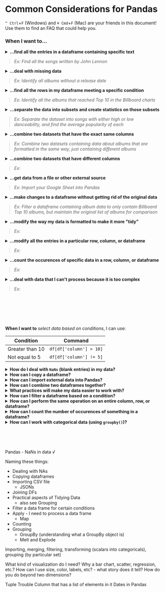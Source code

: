 # Common Considerations for Pandas

`^ Ctrl`+`F` (Windows) and `⌘ Cmd`+`F` (Mac) are your friends in this document! Use them to find an FAQ that could help you.

### When I want to…
<details>
<summary>
<b>…find all the entries in a dataframe containing specific text</b><br>
<blockquote style="margin-left: 13px;"><i>Ex: Find all the songs written by John Lennon</i></blockquote>
</summary>
<ul>
    <li>See Pandas <a href="">filter</a></li>
</ul>
</details>

<details>
<summary>
<b>…deal with missing data</b><br>
<blockquote style="margin-left: 13px;"><i>Ex: Identify all albums without a release date</i></blockquote>
</summary>
<ul>
    <li>See Pandas <a href="">.isna()</a> for checking whether a cell is empty</li>
    <li>See Pandas <a href="">filter</a> for removing rows based on information about the row</li>
    <li>See Pandas <a href="">.fillna()</a> for replacing missing information with something more meaningful<br>
    <blockquote><i>Ex: Replace </i><code>NaN</code><i> with </i><code>"unreleased"</code><i> for albums without a release date</i></blockquote>
</ul>
</details>

<details>
<summary>
<b>…find all the rows in my dataframe meeting a specific condition</b><br>
<blockquote style="margin-left: 13px;"><i>Ex: Identify all the albums that reached Top 10 in the Billboard charts</i></blockquote>
</summary>
<ul>
    <li>See Pandas <a href="">filter</a> for removing rows based on information about the row</li>
</ul>
</details>

<details>
<summary>
<b>…separate the data into subsets and create statistics on those subsets</b><br>
<blockquote style="margin-left: 13px;"><i>Ex: Separate the dataset into songs with either high or low danceability, and find the average popularity of each</i></blockquote>
</summary>
<ul>
    <li>See Pandas <a href="">groupby</a> for separating a dataset into several groups based on certain criteria, then applying a function to each group independently<br>
<pre><code># Example code here?
</code></pre></li>
</ul>
</details>

<details>
<summary>
<b>…combine two datasets that have the exact same columns</b><br>
<blockquote style="margin-left: 13px;"><i>Ex: Combine two datasets containing data about albums that are formatted in the same way, just containing different albums</i></blockquote>
</summary>
<ul>
    <li>See Pandas <a href="">concatenate</a> for combining two datasets with the same columns<br>
<pre><code># Example code here?
</code></pre></li>
</ul>
</details>

<details>
<summary>
<b>…combine two datasets that have different columns</b><br>
<blockquote style="margin-left: 13px;"><i>Ex:</i></blockquote>
</summary>
<ul>
    <li>See Pandas <a href="">[merging option 1]</a> for combining two datasets with the mostly different columns<br>
<pre><code># Example code here?
</code></pre></li>
</ul>
</details>

<details>
<summary>
<b>…get data from a file or other external source</b><br>
<blockquote style="margin-left: 13px;"><i>Ex: Import your Google Sheet into Pandas</i></blockquote>
</summary>
<ul>
    <li>See Pandas <a href="">[link to topic]</a> for [description of using topic]<br>
<pre><code># Example code here?
</code></pre></li>
</ul>
</details>

<details>
<summary>
<b>…make changes to a dataframe without getting rid of the original data</b><br>
<blockquote style="margin-left: 13px;"><i>Ex: Filter a dataframe containing album data to only contain Billboard Top 10 albums, but maintain the original list of albums for comparison</i></blockquote>
</summary>
<ul>
    <li>See Pandas <a href="">[link to topic about copying]</a> for [description of using topic]<br>
<pre><code># Example code here?
</code></pre></li>
</ul>
</details>

<details>
<summary>
<b>…modify the way my data is formatted to make it more "tidy"</b><br>
<blockquote style="margin-left: 13px;"><i>Ex: </i></blockquote>
</summary>
<ul>
    <li>See Pandas <a href="">[link to topic]</a> for [description of using topic]<br>
<pre><code># Example code here?
</code></pre></li>
</ul>
</details>

<details>
<summary>
<b>…modify all the entries in a particular row, column, or dataframe</b><br>
<blockquote style="margin-left: 13px;"><i>Ex: </i></blockquote>
</summary>
<ul>
    <li>See Pandas <a href="">[link to topic]</a> for [description of using topic]<br>
<pre><code># Example code here?
</code></pre></li>
</ul>
</details>

<details>
<summary>
<b>…count the occurences of specific data in a row, column, or dataframe</b><br>
<blockquote style="margin-left: 13px;"><i>Ex: </i></blockquote>
</summary>
<ul>
    <li>See Pandas <a href="">[link to topic]</a> for [description of using topic]<br>
<pre><code># Example code here?
</code></pre></li>
</ul>
</details>

<details>
<summary>
<b>…deal with data that I can't process because it is too complex</b><br>
<blockquote style="margin-left: 13px;"><i>Ex: </i></blockquote>
</summary>
<ul>
    <li>See Pandas <a href="">[link to topic]</a> for [description of using topic]<br>
<pre><code># Example code here?
</code></pre></li>
</ul>
</details>

<br><br><br><br>

**When I want to** *select data based on conditions*, I can use:

| Condition          | Command                                  |
|--------------------|------------------------------------------|
| Greater than 10    | `df[df['column'] > 10]`                  |
| Not equal to 5     | `df[df['column'] != 5]`                  |


<details>
<summary><b>How do I deal with <code>NaNs</code> (blank entries) in my data?</b></summary>
<ul>
    <li>To do</li>
</ul>
</details>

<details>
<summary><b>How can I copy a dataframe?</b></summary>
<ul>
    <li>To do</li>
</ul>
</details>

<details>
<summary><b>How can I import external data into Pandas?</b></summary>
<ul>
    <li>To do</li>
</ul>
</details>

<details>
<summary><b>How can I combine two dataframes together?</b></summary>
<ul>
    <li>Joining</li>
    <li>Merging</li>
</ul>
</details>

<details>
<summary><b>What practices will make my data easier to work with?</b></summary>
<ul>
    <li>To do</li>
</ul>
</details>

<details>
<summary><b>How can I filter a dataframe based on a condition?</b></summary>
<ul>
    <li>To do</li>
</ul>
</details>

<details>
<summary><b>How can I perform the same operation on an entire column, row, or dataframe?</b></summary>
<ul>
    <li>To do</li>
</ul>
</details>

<details>
<summary><b>How can I count the number of occurences of something in a dataframe?</b></summary>
<ul>
    <li>To do</li>
</ul>
</details>

<details>
<summary><b>How can I work with categorical data (using <code>groupby()</code>)?</b></summary>
<ul>
    <li>To do</li>
</ul>
</details>

<br><br><br>

Pandas - NaNs in data √

Naming these things:
* Dealing with NAs
* Copying dataframes
* Importing CSV file
    * JSONs
* Joining DFs
* Practical aspects of Tidying Data
    * also see Grouping
* Filter a data frame for certain conditions
* Apply - I need to process a data frame
    * Map
* Counting
* Grouping
    * GroupBy (understanding what a GroupBy object is)
    * Melt and Explode

Importing, merging, filtering, transforming (scalars into categoricals), grouping (by particular set)

What kind of visualization do I need?
Why a bar chart, scatter, regression, etc.?
How can I use size, color, labels, etc? - what story does it tell?
How do you do beyond two dimensions?

Tuple Trouble
Column that has a list of elements in it
Dates in Pandas